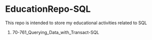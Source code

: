 # EducationRepo-SQL
This repo is intended to store my educational activities related to SQL

1. 70-761_Querying_Data_with_Transact-SQL 
